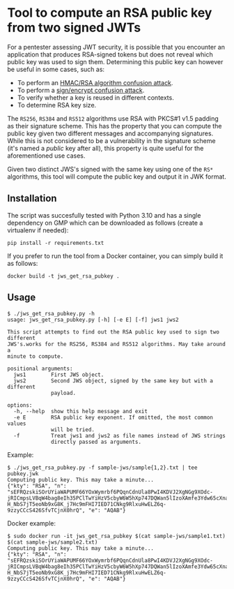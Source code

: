 Tool to compute an RSA public key from two signed JWTs
======================================================

For a pentester assessing JWT security, it is possible that you encounter an application that produces RSA-signed 
tokens but does not reveal which public key was used to sign them. Determining this public key can however be useful
in some cases, such as:

- To perform an [HMAC/RSA algorithm confusion attack](https://portswigger.net/web-security/jwt/algorithm-confusion).
- To perform a [sign/encrypt confusion attack](https://github.com/latchset/jwcrypto/releases/tag/v1.4.0).
- To verify whether a key is reused in different contexts.
- To determine RSA key size.

The `RS256`, `RS384` and `RS512` algorithms use RSA with PKCS#1 v1.5 padding as their signature scheme. This has the 
property that you can compute the public key given two different messages and accompanying signatures. While this is 
not considered to be a vulnerability in the signature scheme (it's named a _public_ key after all), this property is
quite useful for the aforementioned use cases.

Given two distinct JWS's signed with the same key using one of the `RS*` algorithms, this tool will compute the public 
key and output it in JWK format.

Installation
------------

The script was succesfully tested with Python 3.10 and has a single dependency on GMP which can be downloaded as 
follows (create a virtualenv if needed):

```
pip install -r requirements.txt
```

If you prefer to run the tool from a Docker container, you can simply build it as follows:

```
docker build -t jws_get_rsa_pubkey .
```

Usage
-----

```
$ ./jws_get_rsa_pubkey.py -h
usage: jws_get_rsa_pubkey.py [-h] [-e E] [-f] jws1 jws2

This script attempts to find out the RSA public key used to sign two different
JWS's.works for the RS256, RS384 and RS512 algorithms. May take around a
minute to compute.

positional arguments:
  jws1        First JWS object.
  jws2        Second JWS object, signed by the same key but with a different
              payload.

options:
  -h, --help  show this help message and exit
  -e E        RSA public key exponent. If omitted, the most common values 
              will be tried.
  -f          Treat jws1 and jws2 as file names instead of JWS strings
              directly passed as arguments.
```

Example:

```
$ ./jws_get_rsa_pubkey.py -f sample-jws/sample{1,2}.txt | tee pubkey.jwk
Computing public key. This may take a minute...
{"kty": "RSA", "n": "sEFRQzskiSOrUYiaWAPUMF66YOxWymrbf6PQqnCdnUla8PwI4KDVJ2XgNGg9XOdc-jRICmpsLVBqW4bag8eIh35PClTwYiHzV5cbyW6W5hXp747DQWan5lIzoXAmfe3Ydw65cXnanjAxz8vqgOZP2ptacwxyUPKqvM4ehyaapqxkBbSmhba6160PEMAr4d1xtRJx6jCYwQRBBvZIRRXlLe9hrohkblSrih8MdvHWYyd40khrPU9B2G_PHZecifKiMcXrv7IDaXH-H_NbS7jT5eoNb9xG8K_j7Hc9mFHI7IED71CNkg9RlxuHwELZ6q-9zzyCCcS426SfvTCjnX0hrQ", "e": "AQAB"}
```

Docker example:

```
$ sudo docker run -it jws_get_rsa_pubkey $(cat sample-jws/sample1.txt) $(cat sample-jws/sample2.txt)
Computing public key. This may take a minute...
{"kty": "RSA", "n": "sEFRQzskiSOrUYiaWAPUMF66YOxWymrbf6PQqnCdnUla8PwI4KDVJ2XgNGg9XOdc-jRICmpsLVBqW4bag8eIh35PClTwYiHzV5cbyW6W5hXp747DQWan5lIzoXAmfe3Ydw65cXnanjAxz8vqgOZP2ptacwxyUPKqvM4ehyaapqxkBbSmhba6160PEMAr4d1xtRJx6jCYwQRBBvZIRRXlLe9hrohkblSrih8MdvHWYyd40khrPU9B2G_PHZecifKiMcXrv7IDaXH-H_NbS7jT5eoNb9xG8K_j7Hc9mFHI7IED71CNkg9RlxuHwELZ6q-9zzyCCcS426SfvTCjnX0hrQ", "e": "AQAB"}
```
